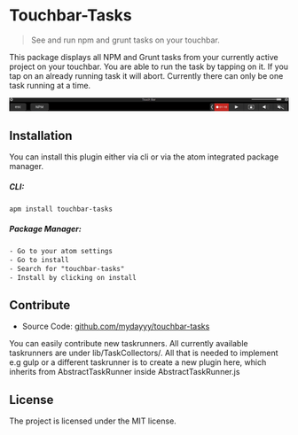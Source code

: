 Touchbar-Tasks
=====================

> See and run npm and grunt tasks on your touchbar.

This package displays all NPM and Grunt tasks from your currently active project
on your touchbar. You are able to run the task by tapping on it. If you tap on
an already running task it will abort. Currently there can only be one task running
at a time.

![TouchbarDemo](assets/TouchbarDemo.gif "TouchbarDemo")

Installation
------------
You can install this plugin either via cli or via the atom integrated package manager.

##### CLI:
```
apm install touchbar-tasks
```

##### Package Manager:
    - Go to your atom settings
    - Go to install
    - Search for "touchbar-tasks"
    - Install by clicking on install

Contribute
----------

- Source Code: [github.com/mydayyy/touchbar-tasks](https://github.com/Mydayyy/touchbar-tasks)

You can easily contribute new taskrunners. All currently available taskrunners are under lib/TaskCollectors/<Name>.
All that is needed to implement e.g gulp or a different taskrunner is to create a new plugin here, which inherits from AbstractTaskRunner inside AbstractTaskRunner.js

License
-------

The project is licensed under the MIT license.
